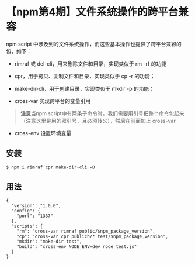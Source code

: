 # 【npm第4期】文件系统操作的跨平台兼容

npm script 中涉及到的文件系统操作，而这些基本操作也提供了跨平台兼容的包，如下：

- rimraf 或 del-cli，用来删除文件和目录，实现类似于 rm -rf 的功能

- cpr，用于拷贝、复制文件和目录，实现类似于 cp -r 的功能；

- make-dir-cli，用于创建目录，实现类似于 mkdir -p 的功能；

- cross-var 实现跨平台的变量引用

> **注意**当npm script中有两条子命令时，我们需要用引号把整个命令包起来（注意这里是用的双引号，且必须转义），然后在前面加上 cross-var

- cross-env 设置环境变量

## 安装

```
$ npm i rimraf cpr make-dir-cli -D
```

## 用法

```
{
  "version": "1.0.0",
  "config": {
    "port": "1337"
  },
  "scripts": {
    "rm": "cross-var rimraf public/$npm_package_version",
    "cp": "cross-var cpr publich/* test/$npm_package_version",
    "mkdir": "make-dir test",
    "build": "cross-env NODE_ENV=dev node test.js"
  }
}
```
